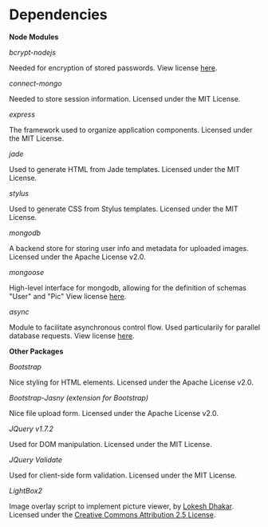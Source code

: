 Dependencies
============
	
**Node Modules**

	
*bcrypt-nodejs*

Needed for encryption of stored passwords.
View license [here](https://github.com/shaneGirish/bcrypt-nodejs/blob/master/LICENSE).	

*connect-mongo*

Needed to store session information.
Licensed under the MIT License.

*express*

The framework used to organize application components.
Licensed under the MIT License.

*jade*

Used to generate HTML from Jade templates.
Licensed under the MIT License.

*stylus*

Used to generate CSS from Stylus templates.
Licensed under the MIT License.

*mongodb*

A backend store for storing user info and metadata for uploaded images.
Licensed under the Apache License v2.0.

*mongoose*

High-level interface for mongodb, allowing for the definition of schemas "User" and "Pic"
View license [here](https://github.com/LearnBoost/mongoose/blob/master/README.md).

*async*

Module to facilitate asynchronous control flow. Used particularily for parallel database requests.
View license [here](https://github.com/caolan/async/blob/master/LICENSE).

	
**Other Packages**


*Bootstrap*

Nice styling for HTML elements.
Licensed under the Apache License v2.0.


*Bootstrap-Jasny (extension for Bootstrap)*

Nice file upload form.
Licensed under the Apache License v2.0.


*JQuery v1.7.2*

Used for DOM manipulation.
Licensed under the MIT License.


*JQuery Validate*

Used for client-side form validation.
Licensed under the MIT License.


*LightBox2*

Image overlay script to implement picture viewer, by [Lokesh Dhakar](lokeshdhakar.com).
Licensed under the [Creative Commons Attribution 2.5 License](http://creativecommons.org/licenses/by/2.5/). 
